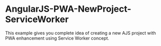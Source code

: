 # AngularJS-PWA-NewProject-ServiceWorker
This example gives you complete idea of creating a new AJS project with  PWA enhancement using Service Worker concept. 
